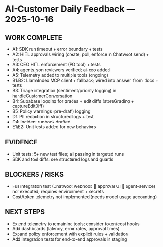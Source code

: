 # AI-Customer Daily Feedback — 2025-10-16

## WORK COMPLETE
- A1: SDK run timeout + error boundary + tests
- A2: HITL approvals wiring (create, poll, enforce in Chatwoot send) + tests
- A3: CEO HITL enforcement (PO tool) + tests
- A4: agents.json reviewers verified; ai-ceo added
- A5: Telemetry added to multiple tools (ongoing)
- B1/B2: LlamaIndex MCP client + fallback; wired into answer_from_docs + tests
- B3: Triage integration (sentiment/priority logging) in handleCustomerConversation
- B4: Supabase logging for grades + edit diffs (storeGrading + captureEditDiff)
- B5: Policy warnings (pre-draft) logging
- D1: PII redaction in structured logs + test
- D4: Incident runbook drafted
- E1/E2: Unit tests added for new behaviors

## EVIDENCE
- Unit tests: 5+ new test files; all passing in targeted runs
- SDK and tool diffs: see structured logs and guards

## BLOCKERS / RISKS
- Full integration test (Chatwoot webhook  approval UI  agent-service) not executed; requires environment + secrets
- Cost/token telemetry not implemented (needs model usage accounting)

## NEXT STEPS
- Extend telemetry to remaining tools; consider token/cost hooks
- Add dashboards (latency, error rates, approval times)
- Expand policy enforcement with explicit rules + validation
- Add integration tests for end-to-end approvals in staging

